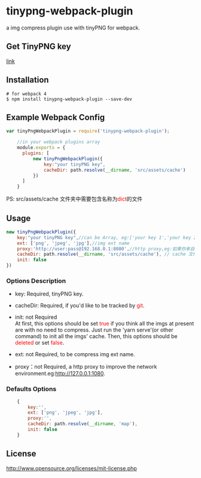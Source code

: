 # tinypng-webpack-plugin

a img compress plugin use with tinyPNG for webpack.

## Get TinyPNG key

[link](https://tinypng.com/developers)

## Installation
```shell
# for webpack 4
$ npm install tinypng-webpack-plugin --save-dev
```

## Example Webpack Config

```javascript
var tinyPngWebpackPlugin = require('tinypng-webpack-plugin');

    //in your webpack plugins array
    module.exports = {
      plugins: [
          new tinyPngWebpackPlugin({
              key:"your tinyPNG key",
              cacheDir: path.resolve(__dirname, 'src/assets/cache')
          })
      ]
    }
```

PS: src/assets/cache 文件夹中需要包含名称为<font color=red>dict</font>的文件
## Usage
```javascript
new tinyPngWebpackPlugin({
    key:"your tinyPNG key",//can be Array, eg:['your key 1','your key 2'....]
    ext: ['png', 'jpeg', 'jpg'],//img ext name
    proxy:'http://user:pass@192.168.0.1:8080',//http proxy,eg:如果你来自中国，同时拥有shadowsocks，翻墙默认配置为 http:127.0.0.1:1080 即可。（注，该参数因为需要超时断开连接的原因，导致最后会延迟执行一会webpack。但相对于国内网络环境，用此参数还是非常划算的，测试原有两张图片，无此参数耗时2000ms+，有此参数耗时1000ms+节约近半。）
    cacheDir: path.resolve(__dirname, 'src/assets/cache'), // cache 文件夹中需要包含名称为"dict"的文件
    init: false
})
```
### Options Description
* key: Required, tinyPNG key.
* cacheDir: Required, if you'd like to be tracked by <font color=red>git</font>.
* init: not Required  
At first, this options should be set <font color=red>true</font> if you think all the imgs at present are with no need to compress. Just run the 'yarn serve'(or other command) to init all the imgs' cache.
Then, this options should be <font color=red>deleted</font> or set <font color=red>false</font>.

* ext: not Required, to be compress img ext name.
* proxy：not Required, a http proxy to improve the network environment.eg:http://127.0.0.1:1080.

### Defaults Options
```javascript
    {
        key:'',
        ext: ['png', 'jpeg', 'jpg'],
        proxy:'',
        cacheDir: path.resolve(__dirname, 'map'),
        init: false
    }
```
## License
http://www.opensource.org/licenses/mit-license.php
